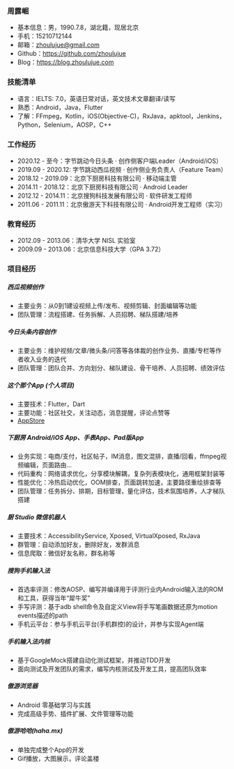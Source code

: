 ### 周露崛
* 基本信息：男，1990.7.8，湖北籍，现居北京
* 手机：15210712144
* 邮箱：zhoulujue@gmail.com
* Github：https://github.com/zhoulujue
* Blog：https://blog.zhoulujue.com

### 技能清单
* 语言：IELTS: 7.0，英语日常对话，英文技术文章翻译/读写
* 熟悉：Android，Java，Flutter
* 了解：FFmpeg，Kotlin，iOS(Objective-C)，RxJava，apktool，Jenkins，Python，Selenium，AOSP，C++

### 工作经历
* 2020.12 - 至今：字节跳动今日头条 · 创作侧客户端Leader（Android/iOS）
* 2019.09 - 2020.12: 字节跳动西瓜视频 · 创作侧业务负责人（Feature Team）
* 2018.12 - 2019.09：北京下厨房科技有限公司 · 移动端主管
* 2014.11 - 2018.12：北京下厨房科技有限公司 · Android Leader
* 2012.12 - 2014.11：北京搜狗科技发展有限公司 · 软件研发工程师
* 2011.06 - 2011.11：北京傲游天下科技有限公司 · Android开发工程师（实习）

### 教育经历
* 2012.09 - 2013.06：清华大学 NISL 实验室
* 2009.09 - 2013.06：北京信息科技大学（GPA 3.72）

### 项目经历

##### 西瓜视频创作
* 主要业务：从0到1建设视频上传/发布、视频剪辑、封面编辑等功能
* 团队管理：流程搭建、任务拆解、人员招聘、梯队搭建/培养

##### 今日头条内容创作
* 主要业务：维护视频/文章/微头条/问答等各体裁的创作业务、直播/专栏等作者收入业务的迭代
* 团队管理：团队合并、方向划分、梯队建设、骨干培养、人员招聘、绩效评估

##### 这个那个App (个人项目)
* 主要技术：Flutter，Dart
* 主要功能：社区社交，关注动态，消息提醒，评论点赞等
* [AppStore](https://apps.apple.com/cn/app/%E8%BF%99%E4%B8%AA%E9%82%A3%E4%B8%AA/id1423563756?l=zh&ls=1)

##### 下厨房 Android/iOS App、手表App、Pad版App
* 业务实现：电商/支付，社区帖子，IM消息，图文混排，直播/回看，ffmpeg视频编辑，页面路由...
* 代码重构：网络请求优化，分享模块解耦，复杂列表模块化，通用框架封装等
* 性能优化：冷热启动优化，OOM排查，页面跳转加速，主要路径重绘排查等
* 团队管理：任务拆分、排期，目标管理，量化评估，技术氛围培养，人才梯队搭建

##### 厨 Studio 微信机器人
* 主要技术：AccessibilityService, Xposed, VirtualXposed, RxJava
* 群管理：自动添加好友，删除好友，发群消息
* 信息爬取：微信好友名称，群名称等

##### 搜狗手机输入法
* 首选率评测：修改AOSP、编写并编译用于评测行业内Android输入法的ROM和工具，获得当年“犀牛奖”
* 手写评测：基于adb shell命令及自定义View将手写笔画数据还原为motion events描述的path
* 手机云平台：参与手机云平台(手机群控)的设计，并参与实现Agent端

##### 手机输入法内核
* 基于GoogleMock搭建自动化测试框架，并推动TDD开发
* 面向测试及开发团队的需求，编写内核测试及开发工具，提高团队效率

##### 傲游浏览器
* Android 零基础学习与实践
* 完成高级手势、插件扩展、文件管理等功能

##### 傲游哈哈(haha.mx)
* 单独完成整个App的开发
* Gif播放，大图展示，评论盖楼

